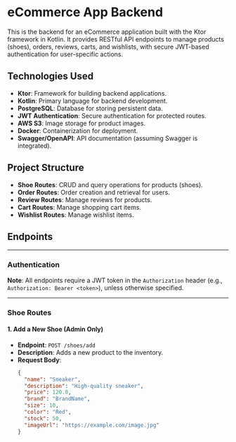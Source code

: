# eCommerce App Backend

This is the backend for an eCommerce application built with the Ktor framework in Kotlin. It provides RESTful API endpoints to manage products (shoes), orders, reviews, carts, and wishlists, with secure JWT-based authentication for user-specific actions.

## Technologies Used

- **Ktor**: Framework for building backend applications.
- **Kotlin**: Primary language for backend development.
- **PostgreSQL**: Database for storing persistent data.
- **JWT Authentication**: Secure authentication for protected routes.
- **AWS S3**: Image storage for product images.
- **Docker**: Containerization for deployment.
- **Swagger/OpenAPI**: API documentation (assuming Swagger is integrated).

## Project Structure

- **Shoe Routes**: CRUD and query operations for products (shoes).
- **Order Routes**: Order creation and retrieval for users.
- **Review Routes**: Manage reviews for products.
- **Cart Routes**: Manage shopping cart items.
- **Wishlist Routes**: Manage wishlist items.

## Endpoints

---

### Authentication

**Note**: All endpoints require a JWT token in the `Authorization` header (e.g., `Authorization: Bearer <token>`), unless otherwise specified.

---

### Shoe Routes

#### 1. Add a New Shoe (Admin Only)
- **Endpoint**: `POST /shoes/add`
- **Description**: Adds a new product to the inventory.
- **Request Body**:
  ```json
  {
    "name": "Sneaker",
    "description": "High-quality sneaker",
    "price": 120.0,
    "brand": "BrandName",
    "size": 10,
    "color": "Red",
    "stock": 50,
    "imageUrl": "https://example.com/image.jpg"
  }
